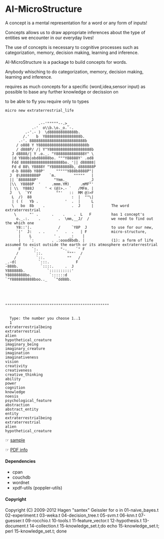 AI-MicroStructure
=================

A concept is a mental representation for a word or any form of inputs!

Concepts allows us to draw appropriate inferences about the type of entities we encounter in our everyday lives!

The use of concepts is necessary to cognitive processes such as categorization, memory, decision making, learning and inference.

AI-MicroStructure is a package to build concepts for words.

Anybody whisching to do categorization, memory, decision making, learning and inference.

requires as much concepts for a specific (word,idea,sensor input) as possible to base any further knowledge or decission on

to be able to fly you require only to types

```
micro new extraterrestrial_life


               .--'"""""--.>_
            .-'  o\\b.\o._o.`-.
         .-'.- )  \d888888888888b.
        /.'   b  Y8888888888888888b.
      .-'. 8888888888888888888888888b
     / o888 Y Y8888888888888888888888b
     / d888P/ /| Y"Y8888888888888888888b
   J d8888/| Y .o._. "Y8888888888888Y" \
   |d Y888b|obd88888bo. """Y88888Y' .od8
   Fdd 8888888888888888888bo._'|| d88888|
   Fd d 88\ Y8888Y "Y888888888b, d888888P
   d-b 8888b Y88P'     """""Y888b8888P"|
  J  8\88888888P    `m.        """""   |
  || `8888888P'       "Ymm._          _J
  |\\  Y8888P  '     .mmm.YM)     .mMF"'
  | \\  Y888J     ' < (@)>.- `   /MFm. |
  J   \  `YY           ""'   ::  MM @)>F
   L  /)  88                  :  |  ""\|
   | ( (   Yb .            '  .  |     L
   \   bo  8b    .            .  J     |        The word extraterrestrial
    \      "' .      .    .    .  L   F         has 1 concept's
     o._.:.    .        .  \mm,__J/  /          we need to find out the which one
     Y8::'|.            /     `Y8P  J           to use for our new,
     `|'  J:   . .     '   .  .   | F           micro-structure,
      |    L          ' .    _:    |            
      |    `:        . .:oood8bdb. |            (1): a form of life assumed to exist outside the earth or its atmosphere extraterrestrial
      F     `:.          "-._   `" F            
     /       `::.           """'  /             
    /         `::.          ""   /              
_.-d(          `:::.            F               
-888b.          `::::.     .  J                 
Y888888b.          `::::::::::'                 
Y88888888bo.        `::::::d                    
`"Y8888888888boo.._   `"dd88b.                  





"""""""""""""""""""""""""""""""""""""""""""""""


  Type: the number you choose 1..1
  1
extraterrestrialbeing
extraterrestrial
alien
hypothetical_creature
imaginary_being
imaginary_creature
imagination
imaginativeness
vision
creativity
creativeness
creative_thinking
ability
power
cognition
knowledge
noesis
psychological_feature
abstraction
abstract_entity
entity
extraterrestrialbeing
extraterrestrial
alien
hypothetical_creature

``` 




  ☞ [sample](http://quantup.com)

  ☞ [PDF info](https://github.com/santex/active-memory/raw/master/start-here.pdf)



#### Dependencies

* cpan
* couchdb
* wordnet
* xpdf-utils (poppler-utils)

#### Copyright

  Copyright (C) 2009-2012 Hagen "santex" Geissler
for o in 01-naive_bayes.t
02-experiment.t
03-weka.t
04-decision_tree.t
05-svm.t
06-knn.t
07-guesser.t
09-rocchio.t
10-tools.t
11-feature_vector.t
12-hypothesis.t
13-document.t
14-collection.t
15-knowledge_set.t;do echo 15-knowledge_set.t; perl 15-knowledge_set.t; done
